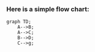 ### Here is a simple flow chart:

```mermaid
graph TD;
    A-->B;
    A-->C;
    B-->D;
    C-->g;
```
